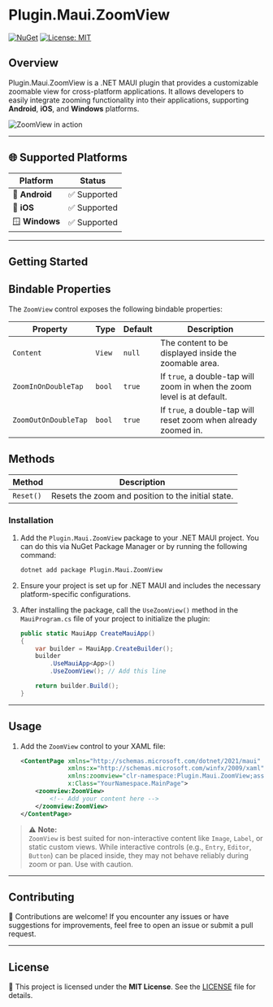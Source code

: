 # Plugin.Maui.ZoomView
[![NuGet](https://img.shields.io/nuget/v/Plugin.Maui.ZoomView.svg)](https://www.nuget.org/packages/Plugin.Maui.ZoomView/) [![License: MIT](https://img.shields.io/badge/license-MIT-blue.svg)](https://opensource.org/licenses/MIT)


## Overview
Plugin.Maui.ZoomView is a .NET MAUI plugin that provides a customizable zoomable view for cross-platform applications. It allows developers to easily integrate zooming functionality into their applications, supporting **Android**, **iOS**, and **Windows** platforms.


![ZoomView in action](https://github.com/user-attachments/assets/93c125ce-aded-4413-8187-9cea2a557b7b)

---
## 🌐 Supported Platforms

| Platform        | Status        |
|----------------|----------------|
| 🤖 **Android**  | ✅ Supported   |
| 🍎 **iOS**      | ✅ Supported   |
| 🪟 **Windows**  | ✅ Supported   |


---

## Getting Started
## Bindable Properties

The `ZoomView` control exposes the following bindable properties:

| Property              | Type    | Default | Description |
|-----------------------|---------|---------|-------------|
| `Content`             | `View`  | `null`  | The content to be displayed inside the zoomable area. |
| `ZoomInOnDoubleTap`   | `bool`  | `true`  | If `true`, a double-tap will zoom in when the zoom level is at default. |
| `ZoomOutOnDoubleTap`  | `bool`  | `true`  | If `true`, a double-tap will reset zoom when already zoomed in. |


## Methods

| Method   | Description |
|----------|-------------|
| `Reset()` | Resets the zoom and position to the initial state. |





### Installation
1. Add the `Plugin.Maui.ZoomView` package to your .NET MAUI project. You can do this via NuGet Package Manager or by running the following command:
   ```bash
   dotnet add package Plugin.Maui.ZoomView
   ```

2. Ensure your project is set up for .NET MAUI and includes the necessary platform-specific configurations.

3. After installing the package, call the `UseZoomView()` method in the `MauiProgram.cs` file of your project to initialize the plugin:
   ```csharp
   public static MauiApp CreateMauiApp()
   {
       var builder = MauiApp.CreateBuilder();
       builder
           .UseMauiApp<App>()
           .UseZoomView(); // Add this line

       return builder.Build();
   }
   ```

---

## Usage

1. Add the `ZoomView` control to your XAML file:
   ```xml
   <ContentPage xmlns="http://schemas.microsoft.com/dotnet/2021/maui"
                xmlns:x="http://schemas.microsoft.com/winfx/2009/xaml"
                xmlns:zoomview="clr-namespace:Plugin.Maui.ZoomView;assembly=Plugin.Maui.ZoomView"
                x:Class="YourNamespace.MainPage">
       <zoomview:ZoomView>
           <!-- Add your content here -->
       </zoomview:ZoomView>
   </ContentPage>
   ```
> ⚠️ **Note:**  
> `ZoomView` is best suited for non-interactive content like `Image`, `Label`, or static custom views. While interactive controls (e.g., `Entry`, `Editor`, `Button`) can be placed inside, they may not behave reliably during zoom or pan. Use with caution.

---

## Contributing
🤝 Contributions are welcome! If you encounter any issues or have suggestions for improvements, feel free to open an issue or submit a pull request.

---

## License
📜 This project is licensed under the **MIT License**. See the [LICENSE](LICENSE) file for details.

